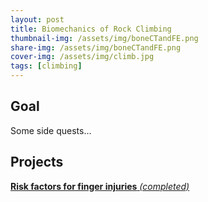 ```yaml
---
layout: post
title: Biomechanics of Rock Climbing
thumbnail-img: /assets/img/boneCTandFE.png
share-img: /assets/img/boneCTandFE.png
cover-img: /assets/img/climb.jpg
tags: [climbing]
---
```


## Goal

Some side quests...


## Projects

[**Risk factors for finger injuries** *(completed)*](https://drive.google.com/file/d/1qHG6KoJU51Kibf5U0Lzhem4UHYDbzUTO/view?usp=sharing)





